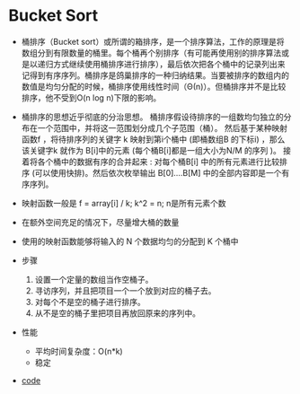 # Bucket Sort

- 桶排序（Bucket sort）或所谓的箱排序，是一个排序算法，工作的原理是将数组分到有限数量的桶里。每个桶再个别排序（有可能再使用别的排序算法或是以递归方式继续使用桶排序进行排序），最后依次把各个桶中的记录列出来记得到有序序列。桶排序是鸽巢排序的一种归纳结果。当要被排序的数组内的数值是均匀分配的时候，桶排序使用线性时间（Θ(n)）。但桶排序并不是比较排序，他不受到O(n log n)下限的影响。
- 桶排序的思想近乎彻底的分治思想。 桶排序假设待排序的一组数均匀独立的分布在一个范围中，并将这一范围划分成几个子范围（桶）。 然后基于某种映射函数f ，将待排序列的关键字 k 映射到第i个桶中 (即桶数组B 的下标i) ，那么该关键字k 就作为 B[i]中的元素 (每个桶B[i]都是一组大小为N/M 的序列 )。 接着将各个桶中的数据有序的合并起来 : 对每个桶B[i] 中的所有元素进行比较排序 (可以使用快排)。然后依次枚举输出 B[0]….B[M] 中的全部内容即是一个有序序列。

- 映射函数一般是 f = array[i] / k; k^2 = n; n是所有元素个数 
- 在额外空间充足的情况下，尽量增大桶的数量 
- 使用的映射函数能够将输入的 N 个数据均匀的分配到 K 个桶中

- 步骤
  1. 设置一个定量的数组当作空桶子。 
  2. 寻访序列，并且把项目一个一个放到对应的桶子去。 
  3. 对每个不是空的桶子进行排序。 
  4. 从不是空的桶子里把项目再放回原来的序列中。

- 性能
  - 平均时间复杂度：O(n*k)
  - 稳定

- [code](bucketSort.go)

